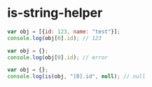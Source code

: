 # is-string-helper

```javascript
var obj = [{id: 123, name: "test"}];
console.log(obj[0].id); // 123
```

```javascript
var obj = {};
console.log(obj[0].id); // error
```

```javascript
var obj = {};
console.log(is(obj, "[0].id", null); // null
```
